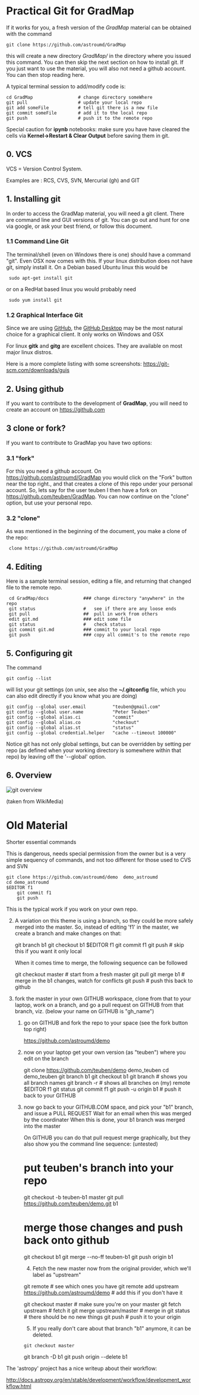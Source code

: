 # Practical Git for GradMap

If it works for you, a fresh version of the *GradMap*
material can be obtained with the command

    git clone https://github.com/astroumd/GradMap

this will create a new directory *GradMap/* in the directory where
you issued this command. You can then skip the next section on how
to install git. If you just want to use the material, you will also
not need a github account. You can then stop reading here.

A typical terminal session to add/modify code is:

    cd GradMap                 # change directory someWhere
    git pull                   # update your local repo
    git add someFile           # tell git there is a new file
    git commit someFile	       # add it to the local repo
    git push                   # push it to the remote repo

Special caution for **ipynb** notebooks: make sure you have
have cleared the cells via **Kernel->Restart & Clear Output**
before saving them in git.

## 0. VCS


VCS = Version Control System.

Examples are :   RCS, CVS, SVN, Mercurial (gh) and GIT

## 1. Installing git

In order to access the GradMap material, you will need a git client. There
are command line and GUI versions of git. You can go out and hunt for one
via google, or ask your best friend, or follow this document.


### 1.1 Command Line Git

The terminal/shell (even on Windows there is one) should have a command "git".
Even OSX now comes with this. If your linux distribution does not have
git, simply install it. On a Debian based Ubuntu linux this would be

     sudo apt-get install git
     
or on a RedHat based linux you would probably need

     sudo yum install git


### 1.2 Graphical Interface Git

Since we are using [GitHub](https://github.com), 
the [GitHub Desktop](https://desktop.github.com/) may be the most natural
choice for a graphical client. It only works on Windows and OSX


For linux **gitk** and **gitg** are excellent choices. They are available on most
major linux distros.

Here is a more complete listing with some screenshots: https://git-scm.com/downloads/guis


## 2. Using github

If you want to contribute to the development of **GradMap**, you will need to
create an account on https://github.com

## 3 clone or fork?

If you want to contribute to GradMap you have two options:

### 3.1 "fork"

For this you need a github account. On https://github.com/astroumd/GradMap
you would click on the "Fork" button near the top right., and that creates
a clone of this repo under your personal account. So, lets say for the
user teuben I then have a fork on https://github.com/teuben/GradMap. You
can now continue on the "clone" option, but use your personal repo.

### 3.2 "clone"

As was mentioned in the beginning of the document, you make a clone of the
repo:

     clone https://github.com/astroumd/GradMap

## 4. Editing

Here is a sample terminal session, editing a file, and returning that changed
file to the remote repo.

     cd GradMap/docs             ### change directory "anywhere" in the repo
     git status                  #   see if there are any loose ends
     git pull                    ##  pull in work from others
     edit git.md                 ### edit some file
     git status                  #   check status
     git commit git.md           ### commit to your local repo
     git push                    ### copy all commit's to the remote repo


## 5. Configuring git

The command

    git config --list

will list your git settings (on unix, see also the **~/.gitconfig** file, which you
can also edit directly if you know what you are doing)

    git config --global user.email          "teuben@gmail.com"
    git config --global user.name           "Peter Teuben"
    git config --global alias.ci            "commit"
    git config --global alias.co            "checkout"
    git config --global alias.st            "status"
    git config --global credential.helper   "cache --timeout 100000"

Notice git has not only global settings, but can be overridden by setting per repo (as defined
when your working directory is somewhere within that repo) by leaving off the '--global' option.


## 6. Overview
![git overview](Git_operations.svg "git operations overview")

(taken from WikiMedia)

# Old Material

Shorter essential commands

    

   This is dangerous, needs special permission from the owner
   but is a very simple sequency of commands, and not too different
   for those used to CVS and SVN

	git clone https://github.com/astroumd/demo  demo_astroumd
	cd demo_astroumd
	$EDITOR f1
        git commit f1
        git push

   This is the typical work if you work on your own repo.

2) A variation on this theme is using a branch, so they could be more safely
   merged into the master. So, instead of editing 'f1' in the master, we
   create a branch and make changes on that:


   	git branch b1
	git checkout b1
	$EDITOR f1
	git commit f1
	git push                   # skip this if you want it only local

   When it comes time to merge, the following sequence can be followed

   	git checkout master        # start from a fresh master
	git pull
	git merge b1               # merge in the b1 changes, watch for conflicts
	git push                   # push this back to github


3) fork the master in your own GITHUB workspace, clone from that to your laptop,
   work on a branch, and go a pull request on GITHUB from that branch, viz.
   (below your name on GITHUB is "gh_name")

   	1) go on GITHUB and fork the repo to your space
	   (see the fork button top right)
	   
	   https://github.com/astroumd/demo


	2) now on your laptop get your own version (as "teuben") where you edit
	   on the branch

	   git clone https://github.com/teuben/demo demo_teuben
	   cd demo_teuben
	   git branch b1
	   git checkout b1 
	   git branch               # shows you all branch names
	   git branch -r            # shows all branches on (my) remote
	   $EDITOR f1
	   git status
	   git commit f1
	   git push -u origin b1    # push it back to your GITHUB


	3) now go back to your GITHUB.COM space, and pick your "b1" branch,
	   and issue a PULL REQUEST
	   Wait for an email when this was merged by the coordinater
	   When this is done, your b1 branch was merged into the master
	   
	   On GITHUB you can do that pull request merge graphically, but they also
	   show you the command line sequence: (untested)
	   	# put teuben's branch into your repo
	   	git checkout -b teuben-b1 master
		git pull https://github.com/teuben/demo.git b1
		# merge those changes and push back onto github
		git checkout b1
		git merge --no-ff teuben-b1
		git push origin b1

        4) Fetch the new master now from the original provider, which we'll label as "upstream"

	   git remote                                                   # see which ones you have
	   git remote add upstream https://github.com/astroumd/demo     # add this if you don't have it

	   git checkout master                                          # make sure you're on your master
	   git fetch upstream                                           # fetch it
	   git merge upstream/master                                    # merge in 
	   git status                                                   # there should be no new things
	   git push                                                     # push it to your origin


         5) If you really don't care about that branch "b1" anymore, it can be deleted.

           git checkout master
	   git branch -D b1
	   git push origin --delete b1

The 'astropy' project has a nice writeup about their workflow:

http://docs.astropy.org/en/stable/development/workflow/development_workflow.html


